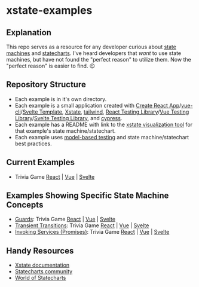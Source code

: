 # xstate-examples

## Explanation
This repo serves as a resource for any developer curious about [state machines](https://statecharts.github.io/what-is-a-state-machine.html) and [statecharts](https://statecharts.github.io). I've heard developers that _want_ to use state machines, but have not found the "perfect reason" to utilize them. Now the "perfect reason" is easier to find. 😉

## Repository Structure
- Each example is in it's own directory.
- Each example is a small application created with [Create React App](https://create-react-app.dev)/[vue-cli](https://cli.vuejs.org/)/[Svelte Template](https://github.com/sveltejs/template), [Xstate](https://xstate.js.org), [tailwind](https://tailwindcss.com), [React Testing Library](https://testing-library.com/docs/react-testing-library/intro)/[Vue Testing Library](https://testing-library.com/docs/vue-testing-library/intro)/[Svelte Testing Library](https://testing-library.com/docs/svelte-testing-library/intro), and [cypress](https://www.cypress.io).
- Each example has a README with link to the [xstate visualization tool](https://xstate.js.org/viz/) for that example's state machine/statechart.
- Each example uses [model-based testing](https://css-tricks.com/model-based-testing-in-react-with-state-machines/) and state machine/statechart best practices.

## Current Examples
- Trivia Game [React](/trivia-game-react) | [Vue](/trivia-game-vue) | [Svelte](/trivia-game-svelte)

## Examples Showing Specific State Machine Concepts
- [Guards](https://xstate.js.org/docs/guides/guards.html): Trivia Game [React](/trivia-game-react/src/machine.ts#L47) | [Vue](/trivia-game-vue/src/machine.js#L46) | [Svelte](/trivia-game-svelte/src/machine.js#L46)
- [Transient Transitions](https://xstate.js.org/docs/guides/transitions.html#transient-transitions): Trivia Game [React](/trivia-game-react/src/machine.ts#L44-L48) | [Vue](/trivia-game-vue/src/machine.js#L43-L47) | [Svelte](/trivia-game-svelte/src/machine.js#L43-L47)
- [Invoking Services (Promises)](https://xstate.js.org/docs/guides/communication.html#the-invoke-property): Trivia Game [React](/trivia-game-react/src/machine.ts#L22-L34) | [Vue](/trivia-game-vue/src/machine.js#L21-L33) | [Svelte](/trivia-game-svelte/src/machine.js#L21-L33)

## Handy Resources
- [Xstate documentation](https://xstate.js.org)
- [Statecharts community](https://spectrum.chat/statecharts)
- [World of Statecharts](https://statecharts.github.io)

